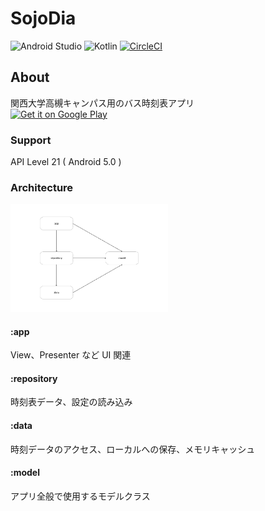 
#  SojoDia
![Android Studio](https://img.shields.io/badge/Android%20Studio-3.5.0%20Beta04-green.svg)
![Kotlin](https://img.shields.io/badge/kotlin-1.3.31-yellow.svg)
[![CircleCI](https://circleci.com/gh/NUmeroAndDev/SojoDia-android.svg?style=svg)](https://circleci.com/gh/NUmeroAndDev/SojoDia-android)  

## About  
関西大学高槻キャンパス用のバス時刻表アプリ  
[<img src="https://play.google.com/intl/en_us/badges/images/generic/en_badge_web_generic.png"
alt="Get it on Google Play" height="80">](https://play.google.com/store/apps/details?id=com.numero.sojodia)

### Support  
API Level 21 ( Android 5.0 )

### Architecture  

<img src="img/module.png" width="50%" >

#### :app  
View、Presenter など UI 関連  

#### :repository  
時刻表データ、設定の読み込み  

#### :data  
時刻データのアクセス、ローカルへの保存、メモリキャッシュ  

#### :model  
アプリ全般で使用するモデルクラス  

